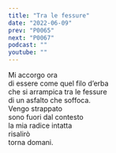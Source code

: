 ```yaml
---
title: "Tra le fessure"
date: "2022-06-09"
prev: "P0065"
next: "P0067"
podcast: ""
youtube: ""
---
```


Mi accorgo ora  
di essere come quel filo d’erba  
che si arrampica tra le fessure  
di un asfalto che soffoca.  
Vengo strappato  
sono fuori dal contesto  
la mia radice intatta  
risalirò  
torna domani.
